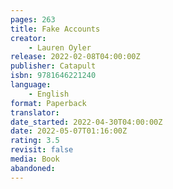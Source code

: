 ```yaml
---
pages: 263
title: Fake Accounts
creator:
    - Lauren Oyler
release: 2022-02-08T04:00:00Z
publisher: Catapult
isbn: 9781646221240
language:
    - English
format: Paperback
translator:
date_started: 2022-04-30T04:00:00Z
date: 2022-05-07T01:16:00Z
rating: 3.5
revisit: false
media: Book
abandoned:
---
```

